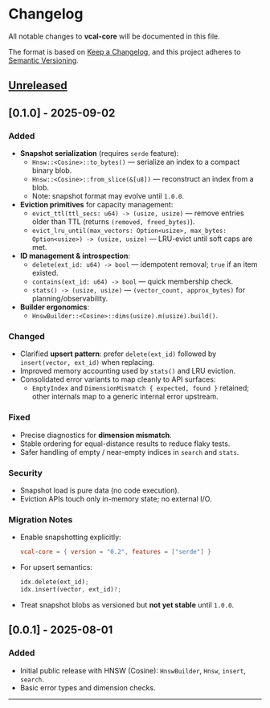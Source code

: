 # Changelog
All notable changes to **vcal-core** will be documented in this file.

The format is based on [Keep a Changelog](https://keepachangelog.com/en/1.1.0/),
and this project adheres to [Semantic Versioning](https://semver.org/spec/v2.0.0.html).

## [Unreleased]

## [0.1.0] - 2025-09-02
### Added
- **Snapshot serialization** (requires `serde` feature):
  - `Hnsw::<Cosine>::to_bytes()` — serialize an index to a compact binary blob.
  - `Hnsw::<Cosine>::from_slice(&[u8])` — reconstruct an index from a blob.
  - Note: snapshot format may evolve until `1.0.0`.
- **Eviction primitives** for capacity management:
  - `evict_ttl(ttl_secs: u64) -> (usize, usize)` — remove entries older than TTL (returns `(removed, freed_bytes)`).
  - `evict_lru_until(max_vectors: Option<usize>, max_bytes: Option<usize>) -> (usize, usize)` — LRU-evict until soft caps are met.
- **ID management & introspection**:
  - `delete(ext_id: u64) -> bool` — idempotent removal; `true` if an item existed.
  - `contains(ext_id: u64) -> bool` — quick membership check.
  - `stats() -> (usize, usize)` — `(vector_count, approx_bytes)` for planning/observability.
- **Builder ergonomics**:
  - `HnswBuilder::<Cosine>::dims(usize).m(usize).build()`.

### Changed
- Clarified **upsert pattern**: prefer `delete(ext_id)` followed by `insert(vector, ext_id)` when replacing.
- Improved memory accounting used by `stats()` and LRU eviction.
- Consolidated error variants to map cleanly to API surfaces:
  - `EmptyIndex` and `DimensionMismatch { expected, found }` retained; other internals map to a generic internal error upstream.

### Fixed
- Precise diagnostics for **dimension mismatch**.
- Stable ordering for equal-distance results to reduce flaky tests.
- Safer handling of empty / near-empty indices in `search` and `stats`.

### Security
- Snapshot load is pure data (no code execution).
- Eviction APIs touch only in-memory state; no external I/O.

### Migration Notes
- Enable snapshotting explicitly:
  ```toml
  vcal-core = { version = "0.2", features = ["serde"] }
  ```
- For upsert semantics:
  ```rust
  idx.delete(ext_id);
  idx.insert(vector, ext_id)?;
  ```
- Treat snapshot blobs as versioned but **not yet stable** until `1.0.0`.

## [0.0.1] - 2025-08-01
### Added
- Initial public release with HNSW (Cosine): `HnswBuilder`, `Hnsw`, `insert`, `search`.
- Basic error types and dimension checks.

---

[Unreleased]: https://github.com/vcal-project/vcal-core/compare/v0.2.0...HEAD
[0.2.0]: https://github.com/vcal-project/vcal-core/compare/v0.1.0...v0.2.0
